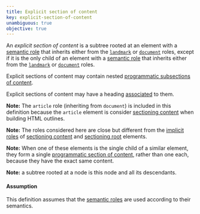 ```yaml
---
title: Explicit section of content
key: explicit-section-of-content
unambiguous: true
objective: true
---
```


An _explicit section of content_ is a subtree rooted at an element with a [semantic role][] that inherits either from the [`landmark`][landmark] or [`document`][document] roles, except if it is the only child of an element with a [semantic role][] that inherits either from the [`landmark`][landmark] or [`document`][document] roles.

Explicit sections of content may contain nested [programmatic subsections of content][programmatic section of content].

Explicit sections of content may have a heading [associated][] to them.

**Note:** The `article` role (inheriting from `document`) is included in this definition because the `article` element is consider [sectioning content][] when building HTML outlines.

**Note:** The roles considered here are close but different from the [implicit roles][] of [sectioning content][] and [sectioning root][] elements.

**Note:** When one of these elements is the single child of a similar element, they form a single [programmatic section of content][], rather than one each, because they have the exact same content.

**Note:** a subtree rooted at a node is this node and all its descendants.

#### Assumption

This definition assumes that the [semantic roles][semantic role] are used according to their semantics.

[associated]: #heading-section-association 'Definition of association between headings and sections'
[document]: https://www.w3.org/TR/wai-aria-1.1/#document 'The document role'
[implicit roles]: #implicit-role 'Definition of implicit role'
[landmark]: https://www.w3.org/TR/wai-aria-1.1/#landmark 'The landmark role'
[programmatic section of content]: #programmatic-section-of-content 'Definition of programmatic section of content'
[sectioning content]: https://html.spec.whatwg.org/multipage/dom.html#sectioning-content 'Definition of sectioning content'
[sectioning root]: https://html.spec.whatwg.org/multipage/sections.html#sectioning-root 'Definition of sectioning root'
[semantic role]: #semantic-role 'Definition of semantic role'
